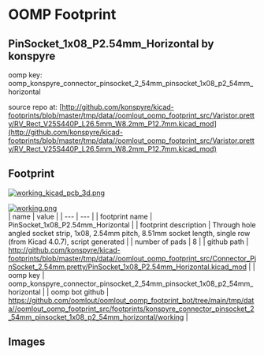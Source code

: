 # OOMP Footprint  
## PinSocket_1x08_P2.54mm_Horizontal  by konspyre  
  
oomp key: oomp_konspyre_connector_pinsocket_2_54mm_pinsocket_1x08_p2_54mm_horizontal  
  
source repo at: [http://github.com/konspyre/kicad-footprints/blob/master/tmp/data//oomlout_oomp_footprint_src/Varistor.pretty/RV_Rect_V25S440P_L26.5mm_W8.2mm_P12.7mm.kicad_mod](http://github.com/konspyre/kicad-footprints/blob/master/tmp/data//oomlout_oomp_footprint_src/Varistor.pretty/RV_Rect_V25S440P_L26.5mm_W8.2mm_P12.7mm.kicad_mod)  
## Footprint  
  
[![working_kicad_pcb_3d.png](working_kicad_pcb_3d_600.png)](working_kicad_pcb_3d.png)  
  
[![working.png](working_600.png)](working.png)  
| name | value | 
| --- | --- | 
| footprint name | PinSocket_1x08_P2.54mm_Horizontal | 
| footprint description | Through hole angled socket strip, 1x08, 2.54mm pitch, 8.51mm socket length, single row (from Kicad 4.0.7), script generated | 
| number of pads | 8 | 
| github path | http://github.com/konspyre/kicad-footprints/blob/master/tmp/data//oomlout_oomp_footprint_src/Connector_PinSocket_2.54mm.pretty/PinSocket_1x08_P2.54mm_Horizontal.kicad_mod | 
| oomp key | oomp_konspyre_connector_pinsocket_2_54mm_pinsocket_1x08_p2_54mm_horizontal | 
| oomp bot github | https://github.com/oomlout/oomlout_oomp_footprint_bot/tree/main/tmp/data//oomlout_oomp_footprint_src/footprints/konspyre_connector_pinsocket_2_54mm_pinsocket_1x08_p2_54mm_horizontal/working | 
## Images  
